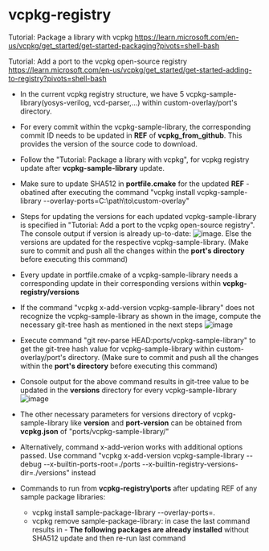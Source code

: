 # vcpkg-registry

Tutorial: Package a library with vcpkg
https://learn.microsoft.com/en-us/vcpkg/get_started/get-started-packaging?pivots=shell-bash

Tutorial: Add a port to the vcpkg open-source registry
https://learn.microsoft.com/en-us/vcpkg/get_started/get-started-adding-to-registry?pivots=shell-bash

* In the current vcpkg registry structure, we have 5 vcpkg-sample-library(yosys-verilog, vcd-parser,...) within custom-overlay/port's directory.
* For every commit within the vcpkg-sample-library, the corresponding commit ID needs to be updated in **REF** of **vcpkg_from_github**. This provides the version of the source code to download.
* Follow the "Tutorial: Package a library with vcpkg", for vcpkg registry update after **vcpkg-sample-library** update.
* Make sure to update SHA512 in **portfile.cmake** for the updated **REF** - obatined after executing the command "vcpkg install vcpkg-sample-library --overlay-ports=C:\path\to\custom-overlay"

* Steps for updating the versions for each updated vcpkg-sample-library is specified in "Tutorial: Add a port to the vcpkg open-source registry". The console output if version is already up-to-date:
  ![image](https://github.com/user-attachments/assets/2f9dea8e-6372-468c-99b3-50c3208f0162). Else the versions are updated for the respective vcpkg-sample-library. 
  (Make sure to commit and push all the changes within the **port's directory** before executing this command)
* Every update in portfile.cmake of a vcpkg-sample-library needs a corresponding update in their corresponding versions within **vcpkg-registry/versions**
* If the command "vcpkg x-add-version vcpkg-sample-library" does not recognize the vcpkg-sample-library as shown in the image, compute the necessary git-tree hash as mentioned in the next steps
![image](https://github.com/user-attachments/assets/49a6dba2-d3be-483d-ae44-083250c48c51)
* Execute command "git rev-parse HEAD:ports/vcpkg-sample-library" to get the git-tree hash value for vcpkg-sample-library within custom-overlay/port's directory.
  (Make sure to commit and push all the changes within the **port's directory** before executing this command)
* Console output for the above command results in git-tree value to be updated in the **versions** directory for every vcpkg-sample-library
  ![image](https://github.com/user-attachments/assets/fc9dbf71-82ff-4fc9-8bee-b29be1b3e4ae)
* The other necessary parameters for versions directory of vcpkg-sample-library like **version** and **port-version** can be obtained from **vcpkg.json** of "ports/vcpkg-sample-library/"
* Alternatively, command x-add-verion works with additional options passed. Use command "vcpkg x-add-version vcpkg-sample-library --debug --x-builtin-ports-root=./ports --x-builtin-registry-versions-dir=./versions" instead

* Commands to run from **vcpkg-registry\ports** after updating REF of any sample package libraries:
  * vcpkg install sample-package-library --overlay-ports=.
  * vcpkg remove sample-package-library: in case the last command results in - **The following packages are already installed** without SHA512 update and then re-run last command
